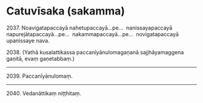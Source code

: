 

# Catuvīsaka (sakamma)






2037\. Noavigatapaccayā nahetupaccayā…pe…  nanissayapaccayā napurejātapaccayā…pe…  nakammapaccayā…pe…  novigatapaccayā upanissaye nava.

2038\. (Yathā kusalattikassa paccanīyānulomagaṇanā sajjhāyamaggena gaṇitā, evaṃ gaṇetabbaṃ.)

---

2039\. Paccanīyānulomaṃ.



---

2040\. Vedanāttikaṃ niṭṭhitaṃ.





